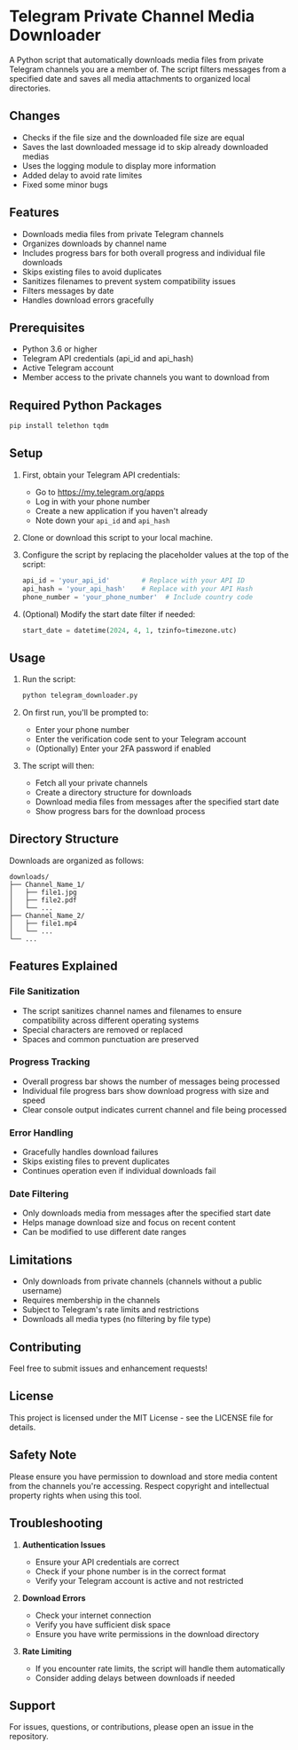 # Telegram Private Channel Media Downloader

A Python script that automatically downloads media files from private Telegram channels you are a member of. The script filters messages from a specified date and saves all media attachments to organized local directories.

## Changes

- Checks if the file size and the downloaded file size are equal
- Saves the last downloaded message id to skip already downloaded medias
- Uses the logging  module to display more information
- Added delay to avoid rate limites
- Fixed some minor bugs

## Features

- Downloads media files from private Telegram channels
- Organizes downloads by channel name
- Includes progress bars for both overall progress and individual file downloads
- Skips existing files to avoid duplicates
- Sanitizes filenames to prevent system compatibility issues
- Filters messages by date
- Handles download errors gracefully

## Prerequisites

- Python 3.6 or higher
- Telegram API credentials (api_id and api_hash)
- Active Telegram account
- Member access to the private channels you want to download from

## Required Python Packages

```bash
pip install telethon tqdm
```

## Setup

1. First, obtain your Telegram API credentials:
   - Go to https://my.telegram.org/apps
   - Log in with your phone number
   - Create a new application if you haven't already
   - Note down your `api_id` and `api_hash`

2. Clone or download this script to your local machine.

3. Configure the script by replacing the placeholder values at the top of the script:
   ```python
   api_id = 'your_api_id'        # Replace with your API ID
   api_hash = 'your_api_hash'    # Replace with your API Hash
   phone_number = 'your_phone_number'  # Include country code
   ```

4. (Optional) Modify the start date filter if needed:
   ```python
   start_date = datetime(2024, 4, 1, tzinfo=timezone.utc)
   ```

## Usage

1. Run the script:
   ```bash
   python telegram_downloader.py
   ```

2. On first run, you'll be prompted to:
   - Enter your phone number
   - Enter the verification code sent to your Telegram account
   - (Optionally) Enter your 2FA password if enabled

3. The script will then:
   - Fetch all your private channels
   - Create a directory structure for downloads
   - Download media files from messages after the specified start date
   - Show progress bars for the download process

## Directory Structure

Downloads are organized as follows:
```
downloads/
├── Channel_Name_1/
│   ├── file1.jpg
│   ├── file2.pdf
│   └── ...
├── Channel_Name_2/
│   ├── file1.mp4
│   └── ...
└── ...
```

## Features Explained

### File Sanitization
- The script sanitizes channel names and filenames to ensure compatibility across different operating systems
- Special characters are removed or replaced
- Spaces and common punctuation are preserved

### Progress Tracking
- Overall progress bar shows the number of messages being processed
- Individual file progress bars show download progress with size and speed
- Clear console output indicates current channel and file being processed

### Error Handling
- Gracefully handles download failures
- Skips existing files to prevent duplicates
- Continues operation even if individual downloads fail

### Date Filtering
- Only downloads media from messages after the specified start date
- Helps manage download size and focus on recent content
- Can be modified to use different date ranges

## Limitations

- Only downloads from private channels (channels without a public username)
- Requires membership in the channels
- Subject to Telegram's rate limits and restrictions
- Downloads all media types (no filtering by file type)

## Contributing

Feel free to submit issues and enhancement requests!

## License

This project is licensed under the MIT License - see the LICENSE file for details.

## Safety Note

Please ensure you have permission to download and store media content from the channels you're accessing. Respect copyright and intellectual property rights when using this tool.

## Troubleshooting

1. **Authentication Issues**
   - Ensure your API credentials are correct
   - Check if your phone number is in the correct format
   - Verify your Telegram account is active and not restricted

2. **Download Errors**
   - Check your internet connection
   - Verify you have sufficient disk space
   - Ensure you have write permissions in the download directory

3. **Rate Limiting**
   - If you encounter rate limits, the script will handle them automatically
   - Consider adding delays between downloads if needed

## Support

For issues, questions, or contributions, please open an issue in the repository.
